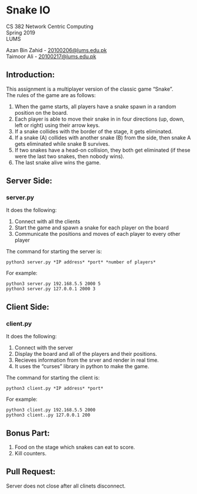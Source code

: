 # Snake IO 

CS 382 Network Centric Computing   
Spring 2019   
LUMS  

Azan Bin Zahid - 20100206@lums.edu.pk  
Taimoor Ali - 20100217@lums.edu.pk  


## Introduction: 
This assignment is a multiplayer version of the classic game “Snake”.  
The rules of the game are as follows: 

1. When the game starts, all players have a snake spawn in a random position on the board. 
2. Each player is able to move their snake in in four directions (up, down, left or right) using their arrow keys. 
3. If a snake collides with the border of the stage, it gets eliminated. 
4. If a snake (A) collides with another snake (B) from the side, then snake A gets eliminated while snake B survives.  
5. If two snakes have a head-on collision, they both get eliminated (if these were the last two snakes, then nobody wins). 
6. The last snake alive wins the game. 


## Server Side:
### server.py

It does the following: 
1. Connect with all the clients 
2. Start the game and spawn a snake for each player on the board 
3. Communicate the positions and moves of each player to every other player

The command for starting the server is:  
```
python3 server.py *IP address* *port* *number of players*  
```
For example:
```
python3 server.py 192.168.5.5 2000 5 
python3 server.py 127.0.0.1 2000 3
```
## Client Side:
### client.py

It does the following: 
1. Connect with the server
2. Display the board and all of the players and their positions.
3. Recieves information from the srver and render in real time. 
4. It uses the “curses” library in python to make the game.

The command for starting the client is:  
```
python3 client.py *IP address* *port*  
```
For example:
```
python3 client.py 192.168.5.5 2000  
python3 client..py 127.0.0.1 200
```

## Bonus Part:
1. Food on the stage which snakes can eat to score.  
2. Kill counters.

## Pull Request:
Server does not close after all clinets disconnect.
